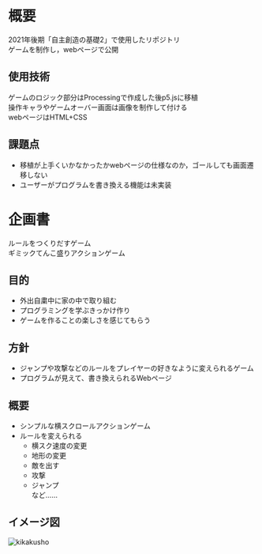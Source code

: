 概要
====
2021年後期「自主創造の基礎2」で使用したリポジトリ  
ゲームを制作し，webページで公開　　

使用技術
--------
ゲームのロジック部分はProcessingで作成した後p5.jsに移植  
操作キャラやゲームオーバー画面は画像を制作して付ける  
webページはHTML+CSS  

課題点
-------
* 移植が上手くいかなかったかwebページの仕様なのか，ゴールしても画面遷移しない  
* ユーザーがプログラムを書き換える機能は未実装  

企画書
============
ルールをつくりだすゲーム  
ギミックてんこ盛りアクションゲーム  

⽬的
------------
* 外出⾃粛中に家の中で取り組む  
* プログラミングを学ぶきっかけ作り  
* ゲームを作ることの楽しさを感じてもらう  

⽅針
------------
* ジャンプや攻撃などのルールをプレイヤーの好きなように変えられるゲーム  
* プログラムが⾒えて、書き換えられるWebページ  

概要
------------
* シンプルな横スクロールアクションゲーム  
* ルールを変えられる  
    * 横スク速度の変更  
    * 地形の変更  
    * 敵を出す  
    * 攻撃  
    * ジャンプ  
    など……

イメージ図
------------
![kikakusho](https://github.com/user-attachments/assets/f48d3689-62a6-47b1-b382-63b422ee9eed)


